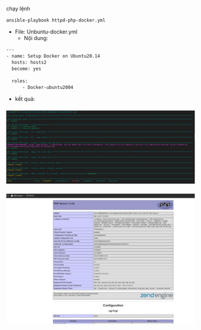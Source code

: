 
chạy lệnh
```sh
ansible-playbook httpd-php-docker.yml
```

- File: Unbuntu-docker.yml
  - Nội dung:
```sh
---
- name: Setup Docker on Ubuntu20.14
  hosts: hosts2
  become: yes

  roles:
      - Docker-ubuntu2004

```

- kết quả:

<h3 align="center"><img src="../../../03-Images/23.png"></h3>

<h3 align="center"><img src="../../../03-Images/24.png"></h3>

